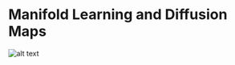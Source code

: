 # Manifold Learning and Diffusion Maps

![alt text](https://d3i71xaburhd42.cloudfront.net/100dcf6aa83ac559c83518c8a41676b1a3a55fc0/3-Figure1-1.png)


